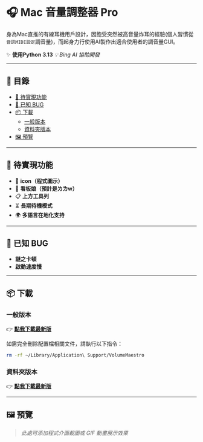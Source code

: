 # 🎧 **Mac 音量調整器 Pro**

身為Mac直推的有線耳機用戶設計，因飽受突然被高音量炸耳的經驗(個人習慣從`音訊MIDI設定`調音量)，而起身力行使用AI製作出適合使用者的調音量GUI。

✨ **使用Python 3.13** 
_💡 Bing AI 協助開發_

---

## 📖 **目錄**
- [🚀 待實現功能](#-待實現功能)
- [🐞 已知 BUG](#-已知-bug)
- [📦 下載](#-下載)
  - [一般版本](#一般版本)
  - [資料夾版本](#資料夾版本)
- [🖼️ 預覽](#%EF%B8%8F-%E9%A0%90%E8%A6%BD)

---

## 🚀 **待實現功能**
- 🌟 **icon（程式圖示）**
- 🌸 **看板娘（預計是ㄌㄌw）**
- 📋 **上方工具列**
- ⏳ **長期待機模式**
- 🌍 **多語言在地化支持**

---

## 🐞 **已知 BUG**
- **謎之卡頓**
- **啟動速度慢**

---

## 📦 **下載**
### **一般版本**  
👉 [**點我下載最新版**](#)  

如需完全刪除配置檔相關文件，請執行以下指令：
```bash
rm -rf ~/Library/Application\ Support/VolumeMaestro
```

### **資料夾版本**  
👉 [**點我下載最新版**](#)

---

## 🖼️ **預覽**
> *此處可添加程式介面截圖或 GIF 動畫展示效果*
